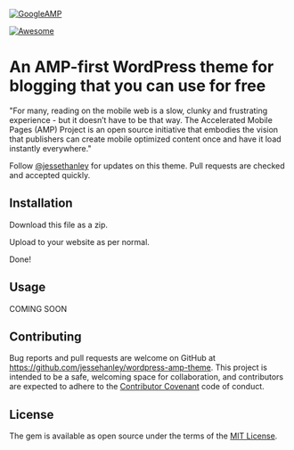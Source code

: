 
[![GoogleAMP](http://www.thedigitalnewsroom.com/wp-content/uploads/2016/07/Google-AMP-Logo.jpg)](https://www.ampproject.org/)


[![Awesome](https://cdn.rawgit.com/sindresorhus/awesome/d7305f38d29fed78fa85652e3a63e154dd8e8829/media/badge.svg)](https://github.com/sindresorhus/awesome)

# An AMP-first WordPress theme for blogging that you can use for free

"For many, reading on the mobile web is a slow, clunky and frustrating experience - but it doesn’t have to be that way. The Accelerated Mobile Pages (AMP) Project is an open source initiative that embodies the vision that publishers can create mobile optimized content once and have it load instantly everywhere."

Follow [@jessethanley](https://twitter.com/jessethanley) for updates on this theme. Pull requests are checked and accepted quickly.

## Installation

Download this file as a zip.

Upload to your website as per normal.

Done!

## Usage

COMING SOON

## Contributing

Bug reports and pull requests are welcome on GitHub at https://github.com/jessehanley/wordpress-amp-theme. This project is intended to be a safe, welcoming space for collaboration, and contributors are expected to adhere to the [Contributor Covenant](http://contributor-covenant.org) code of conduct.


## License

The gem is available as open source under the terms of the [MIT License](http://opensource.org/licenses/MIT).

